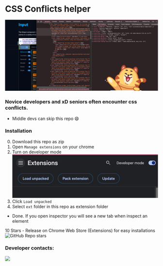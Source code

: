 # CSS Conflicts helper

![alt text](attachments/image.png)

### Novice developers and xD seniors often encounter css conflicts.
- Middle devs can skip this repo :smile:


### Installation
0. Download this repo as zip
1. Open `Manage extensions` on your chrome
2. Turn on developer mode
![alt text](attachments/ext.png)
3. Click `Load unpacked`
4. Select `ext` folder in this repo as extension folder

- Done. If you open inspector you will see a new tab when inspect an element

10 Stars - Release on Chrome Web Store (Extensions) for easy installations
<img alt="GitHub Repo stars" src="https://img.shields.io/github/stars/bazuka5801/css-vtable">

### Developer contacts:
<div style="border-radius: 200px;">
<a href="https://t.me/bazuka5801">
<img width="100" src="https://images.weserv.nl/?url=avatars.githubusercontent.com/u/11452353?v=4&h=300&w=300&fit=cover&mask=circle&maxage=7d" /></a> 

